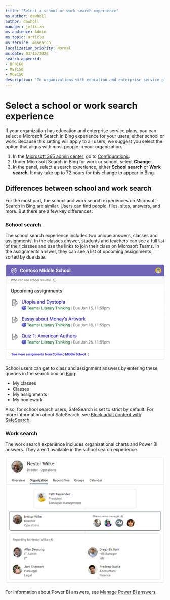 ```yaml
---
title: "Select a school or work search experience"
ms.author: dawholl
author: dawholl
manager: jeffkizn
ms.audience: Admin
ms.topic: article
ms.service: mssearch
localization_priority: Normal
ms.date: 03/15/2022
search.appverid:
- BFB160
- MET150
- MOE150
description: "In organizations with education and enterprise service plans, admins can select the search experience users see when they search on Bing."
---
```

# Select a school or work search experience

If your organization has education and enterprise service plans, you can select a Microsoft Search in Bing experience for your users, either school or work. Because this setting will apply to all users, we suggest you select the option that aligns with most people in your organization.

1. In the [Microsoft 365 admin center](https://admin.microsoft.com), go to [Configurations](https://admin.microsoft.com/Adminportal/Home#/MicrosoftSearch/configurations).
1. Under Microsoft Search in Bing for work or school, select **Change**.
1. In the panel, select a search experience, either **School search** or **Work search**. It may take up to 72 hours for this change to appear in Bing.

## Differences between school and work search

For the most part, the school and work search experiences on Microsoft Search in Bing are similar. Users can find people, files, sites, answers, and more. But there are a few key differences:

### School search

The school search experience includes two unique answers, classes and assignments. In the classes answer, students and teachers can see a full list of their classes and use the links to join their class on Microsoft Teams. In the assignments answer, they can see a list of upcoming assignments sorted by due date.

![Screenshot of assignments answer with homework listed by due date](media/work-school-search/school-assignment-answer.png)

School users can get to class and assignment answers by entering these queries in the search box on [Bing](https://Bing.com):

- My classes
- Classes
- My assignments
- My homework

Also, for school search users, SafeSearch is set to strict by default. For more information about SafeSearch, see [Block adult content with SafeSearch](https://support.microsoft.com/topic/946059ed-992b-46a0-944a-28e8fb8f1814).

### Work search

The work search experience includes organizational charts and Power BI answers. They aren't available in the school search experience.

![Screenshot of organizational chart with three different levels](media/work-school-search/organizational-chart.png)

For information about Power BI answers, see [Manage Power BI answers](manage-powerbi.md).
